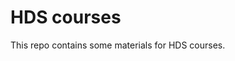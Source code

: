 
# HDS courses
<!-- badges: start -->
<!-- badges: end -->

This repo contains some materials for HDS courses. 


